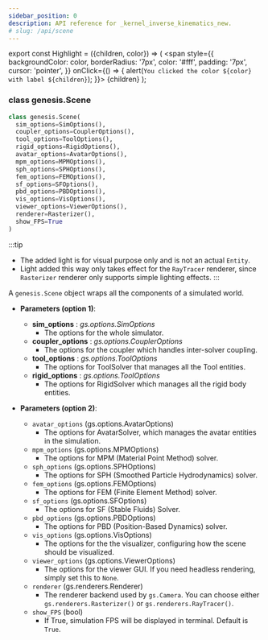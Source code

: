 ```yaml
---
sidebar_position: 0
description: API reference for _kernel_inverse_kinematics_new.
# slug: /api/scene
---
```


<!-- # `genesis.Scene` -->

export const Highlight = ({children, color}) => (
  <span
    style={{
      backgroundColor: color,
      borderRadius: '7px',
      color: '#fff',
      padding: '7px',
      cursor: 'pointer',
    }}
    onClick={() => {
      alert(`You clicked the color ${color} with label ${children}`);
    }}>
    {children}
  </span>
);

### <Highlight color="#79a2db">class **genesis.Scene**</Highlight>


```python
class genesis.Scene(
  sim_options=SimOptions(), 
  coupler_options=CouplerOptions(), 
  tool_options=ToolOptions(), 
  rigid_options=RigidOptions(), 
  avatar_options=AvatarOptions(), 
  mpm_options=MPMOptions(), 
  sph_options=SPHOptions(), 
  fem_options=FEMOptions(), 
  sf_options=SFOptions(), 
  pbd_options=PBDOptions(), 
  vis_options=VisOptions(), 
  viewer_options=ViewerOptions(), 
  renderer=Rasterizer(), 
  show_FPS=True
)
```

:::tip
- The added light is for visual purpose only and is not an actual `Entity`.
- Light added this way only takes effect for the `RayTracer` renderer, since `Rasterizer` renderer only supports simple lighting effects.
:::

A `genesis.Scene` object wraps all the components of a simulated world.

- **Parameters (option 1)**: 
  - **sim_options** : *gs.options.SimOptions*
    - The options for the whole simulator.
  - **coupler_options** : *gs.options.CouplerOptions*
    - The options for the coupler which handles inter-solver coupling.
  - **tool_options** : *gs.options.ToolOptions*
    - The options for ToolSolver that manages all the Tool entities.
  - **rigid_options** : *gs.options.ToolOptions*
    - The options for RigidSolver which manages all the rigid body entities.

- **Parameters (option 2)**: 
  - `avatar_options` (gs.options.AvatarOptions)
    - The options for AvatarSolver, which manages the avatar entities in the simulation.
  - `mpm_options` (gs.options.MPMOptions)
    - The options for MPM (Material Point Method) solver.
  - `sph_options` (gs.options.SPHOptions)
    - The options for SPH (Smoothed Particle Hydrodynamics) solver.
  - `fem_options` (gs.options.FEMOptions)
    - The options for FEM (Finite Element Method) solver.
  - `sf_options` (gs.options.SFOptions)
    - The options for SF (Stable Fluids) Solver.
  - `pbd_options` (gs.options.PBDOptions)
    - The options for PBD (Position-Based Dynamics) solver.
  - `vis_options` (gs.options.VisOptions)
    - The options for the the visualizer, configuring how the scene should be visualized.
  - `viewer_options` (gs.options.ViewerOptions)
    - The options for the viewer GUI. If you need headless rendering, simply set this to `None`.
  - `renderer` (gs.renderers.Renderer)
    - The renderer backend used by `gs.Camera`. You can choose either `gs.renderers.Rasterizer()` or `gs.renderers.RayTracer()`.
  - `show_FPS` (bool)
    - If True, simulation FPS will be displayed in terminal. Default is `True`.
